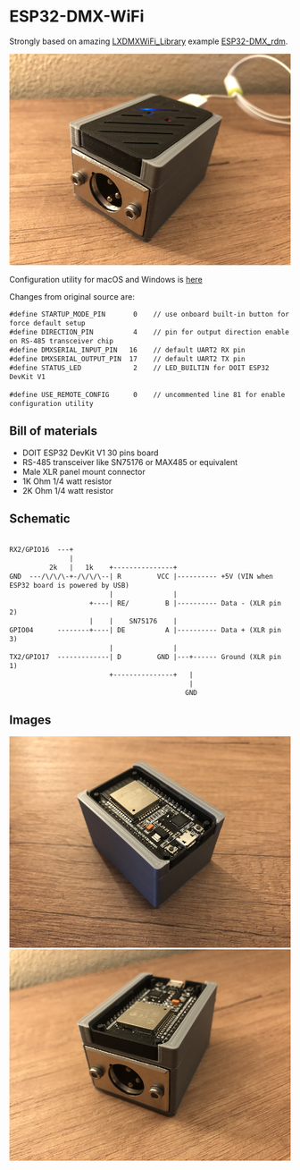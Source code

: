 # ESP32-DMX-WiFi

Strongly based on amazing [LXDMXWiFi_Library](https://github.com/claudeheintz/LXDMXWiFi_Library) example [ESP32-DMX_rdm](https://github.com/claudeheintz/LXDMXWiFi_Library/tree/master/examples/ESP32-DMX_rdm).

![](images/Assembled.png)

Configuration utility for macOS and Windows is [here](https://github.com/claudeheintz/LXDMXWiFi_Library/tree/master/examples/configuration%20utility)

Changes from original source are:
```
#define STARTUP_MODE_PIN       0    // use onboard built-in button for force default setup
#define DIRECTION_PIN          4    // pin for output direction enable on RS-485 transceiver chip
#define DMXSERIAL_INPUT_PIN   16    // default UART2 RX pin
#define DMXSERIAL_OUTPUT_PIN  17    // default UART2 TX pin
#define STATUS_LED             2    // LED_BUILTIN for DOIT ESP32 DevKit V1

#define USE_REMOTE_CONFIG      0    // uncommented line 81 for enable configuration utility
```

## Bill of materials

- DOIT ESP32 DevKit V1 30 pins board
- RS-485 transceiver like SN75176 or MAX485 or equivalent
- Male XLR panel mount connector
- 1K Ohm 1/4 watt resistor
- 2K Ohm 1/4 watt resistor

## Schematic

```

RX2/GPIO16  ---+
               |                       
          2k   |   1k    +---------------+
GND  ---/\/\/\-+-/\/\/\--| R         VCC |---------- +5V (VIN when ESP32 board is powered by USB)
                         |               |
                    +----| RE/         B |---------- Data - (XLR pin 2)
                    |    |    SN75176    |
GPIO04      --------+----| DE          A |---------- Data + (XLR pin 3)
                         |               |
TX2/GPIO17  -------------| D         GND |---+------ Ground (XLR pin 1)
                         +---------------+   |
                                             |
                                            GND
```

## Images

![](images/Open%20from%20USB%20side.png)
![](images/Open%20from%20DMX%20side.png)


